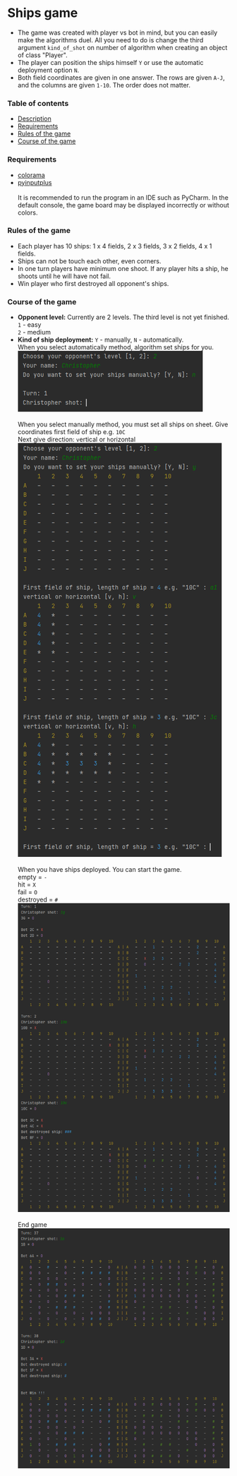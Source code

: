 # Ships game
* The game was created with player vs bot in mind, but you can easily make the algorithms duel. All you need to do is change the third argument `kind_of_shot` on number of algorithm when creating an object of class "Player".
* The player can position the ships himself `Y` or use the automatic deployment option `N`.
* Both field coordinates are given in one answer. The rows are given `A-J`, and the columns are given `1-10`. The order does not matter.

### Table of contents
* [Description](#ships-game)
* [Requirements](#requirements)
* [Rules of the game](#rules-of-the-game)
* [Course of the game](#course-of-the-game)

### Requirements
* [colorama](https://pypi.org/project/colorama/)
* [pyinputplus](https://pypi.org/project/PyInputPlus/)<br /><br />
It is recommended to run the program in an IDE such as PyCharm. In the default console, the game board may be displayed incorrectly or without colors.

### Rules of the game
* Each player has 10 ships: 1 x 4 fields, 2 x 3 fields, 3 x 2 fields, 4 x 1 fields.
* Ships can not be touch each other, even corners.
* In one turn players have minimum one shoot. If any player hits a ship, he shoots until he will have not fail.
* Win player who first destroyed all opponent's ships.

### Course of the game
* <b>Opponent level:</b> Currently are 2 levels. The third level is not yet finished.<br />
`1` - easy<br />
`2` - medium<br />
* <b>Kind of ship deployment:</b> `Y` - manually, `N` - automatically.<br />
When you select automatically method, algorithm set ships for you.<br />
![start_automatically](start_automatically.png)<br /><br />
When you select manually method, you must set all ships on sheet. Give coordinates first field of ship e.g. `10C`<br />
Next give direction: `v`ertical or `h`orizontal<br />
![start_manually](start_manually.png)<br /><br />
When you have ships deployed. You can start the game.<br />
empty = `-`<br />
hit = `X`<br />
fail = `O`<br />
destroyed = `#`<br />
![game](game.png)<br /><br />
End game<br />
![end_game](end_game.png)<br />

